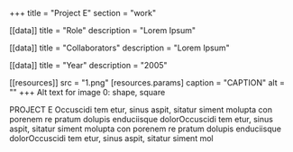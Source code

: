 +++
title = "Project E"
section = "work"

[[data]]
title = "Role"
description = "Lorem Ipsum"

[[data]]
title = "Collaborators"
description = "Lorem Ipsum"

[[data]]
title = "Year"
description = "2005"

[[resources]]
src = "1.png"
[resources.params]
caption = "CAPTION"
alt = ""
+++
Alt text for image 0: shape, square

PROJECT E Occuscidi tem etur, sinus aspit, sitatur siment molupta con porenem re pratum dolupis enduciisque dolorOccuscidi tem etur, sinus aspit, sitatur siment molupta con porenem re pratum dolupis enduciisque dolorOccuscidi tem etur, sinus aspit, sitatur siment mol
